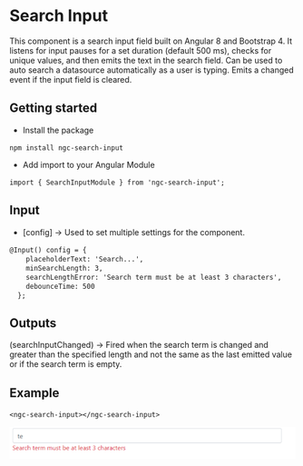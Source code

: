 # Search Input
This component is a search input field built on Angular 8 and Bootstrap 4. 
 It listens for input pauses for a set duration (default 500 ms), checks for unique values, and then emits the text in the search field.
 Can be used to auto search a datasource automatically as a user is typing. Emits a changed event if the input field is cleared.

## Getting started
- Install the package 
```shell
npm install ngc-search-input
```
- Add import to your Angular Module 
```shell
import { SearchInputModule } from 'ngc-search-input';
```

## Input
- [config] -> Used to set multiple settings for the component.
```shell
@Input() config = {
    placeholderText: 'Search...',
    minSearchLength: 3,
    searchLengthError: 'Search term must be at least 3 characters',
    debounceTime: 500
  };
```

## Outputs
(searchInputChanged) -> Fired when the search term is changed and greater than the specified length and not the same as the last emitted value or if the search term is empty.

## Example
```shell
<ngc-search-input></ngc-search-input>
```

![Search Input](https://raw.githubusercontent.com/jeff-nelson-78954/advanced-angular-bootstrap-components/master/assets/searchinput.png)